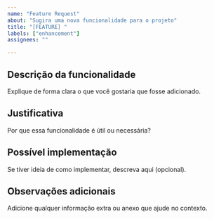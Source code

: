 ```yaml
---
name: "Feature Request"
about: "Sugira uma nova funcionalidade para o projeto"
title: "[FEATURE] "
labels: ["enhancement"]
assignees: ""

---
```


## Descrição da funcionalidade

Explique de forma clara o que você gostaria que fosse adicionado.

## Justificativa

Por que essa funcionalidade é útil ou necessária?

## Possível implementação

Se tiver ideia de como implementar, descreva aqui (opcional).

## Observações adicionais

Adicione qualquer informação extra ou anexo que ajude no contexto.
